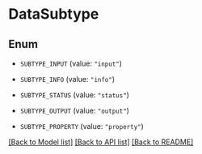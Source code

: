 # DataSubtype

## Enum


* `SUBTYPE_INPUT` (value: `"input"`)

* `SUBTYPE_INFO` (value: `"info"`)

* `SUBTYPE_STATUS` (value: `"status"`)

* `SUBTYPE_OUTPUT` (value: `"output"`)

* `SUBTYPE_PROPERTY` (value: `"property"`)


[[Back to Model list]](../README.md#documentation-for-models) [[Back to API list]](../README.md#documentation-for-api-endpoints) [[Back to README]](../README.md)


